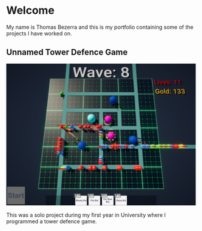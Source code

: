 # Welcome

My name is Thomas Bezerra and this is my portfolio containing some of the projects I have worked on.


## Unnamed Tower Defence Game
<img src="Tower Defence/Tower Defence Cover.jpg" width="550"/>

This was a solo project during my first year in University where I programmed a tower defence game.